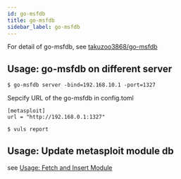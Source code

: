 ```yaml
---
id: go-msfdb
title: go-msfdb
sidebar_label: go-msfdb
---
```


For detail of go-msfdb, see [takuzoo3868/go-msfdb](https://github.com/takuzoo3868/go-msfdb)

## Usage: go-msfdb on different server

```
$ go-msfdb server -bind=192.168.10.1 -port=1327
```

Sepcify URL of the go-msfdb in config.toml

```
[metasploit]
url = "http://192.168.0.1:1327"
```

```
$ vuls report 
```

## Usage: Update metasploit module db

see [Usage: Fetch and Insert Module](https://github.com/takuzoo3868/go-msfdb#usage-fetch-and-insert-modules-info)
